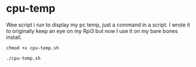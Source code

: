 # cpu-temp
Wee script i run to display my pc temp, just a command in a script.
I wrote it to originally keep an eye on my Rpi3 but now
I use it on my bare bones install.

```shell
chmod +x cpu-temp.sh
```

```shell
./cpu-temp.sh
```
